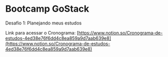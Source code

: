 # **Bootcamp GoStack**

Desafio 1: Planejando meus estudos 

Link para acessar o Cronograma: [https://www.notion.so/Cronograma-de-estudos-4ed38e76f6dd4c8ea859a9d7aab639e8](https://www.notion.so/Cronograma-de-estudos-4ed38e76f6dd4c8ea859a9d7aab639e8)

